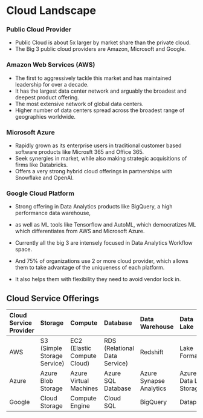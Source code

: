 # **Cloud Landscape**

### **Public Cloud Provider**
- Public Cloud is about 5x larger by market share than the private cloud.
- The Big 3 public cloud providers are Amazon, Microsoft and Google.

### **Amazon Web Services (AWS)**
- The first to aggressively tackle this market and has maintained leadership for over a decade.
- It has the largest data center network and arguably the broadest and deepest product offering.
- The most extensive network of global data centers.
- Higher number of data centers spread across the broadest range of geographies worldwide.

### **Microsoft Azure**
- Rapidly grown as its enterprise users in traditional customer based software products like Microsft 365 and Office 365.
- Seek synergies in market, while also making strategic acquisitions of firms like Databricks.
- Offers a very strong hybrid cloud offerings in partnerships with Snowflake and OpenAI.

### **Google Cloud Platform**
- Strong offering in Data Analytics products like BigQuery, a high performance data warehouse,
- as well as ML tools like Tensorflow and AutoML, which democratizes ML which differentiates from AWS and Microsoft Azure.

- Currently all the big 3 are intensely focused in Data Analytics Workflow space.
- And 75% of organizations use 2 or more cloud provider, which allows them to take advantage of the uniqueness of each platform.
- It also helps them with flexibility they need to avoid vendor lock in.

## **Cloud Service Offerings**

Cloud Service Provider | Storage | Compute | Database | Data Warehouse | Data Lake | ML | Data Visualization
:--- | :--- | :--- | :--- | :--- | :--- | :--- | :---
AWS | S3 (Simple Storage Service) | EC2 (Elastic Compute Cloud) | RDS (Relational Data Service) | Redshift | Lake Formation | Sagemaker | Quicksight
Azure |  Azure Blob Storage | Azure Virtual Machines | Azure SQL Database | Azure Synapse Analytics | Azure Data Lake Storage | Azure ML | Power BI
Google | Cloud Storage | Compute Engine | Cloud SQL | BigQuery | Dataproc | AI Platform | Looker
